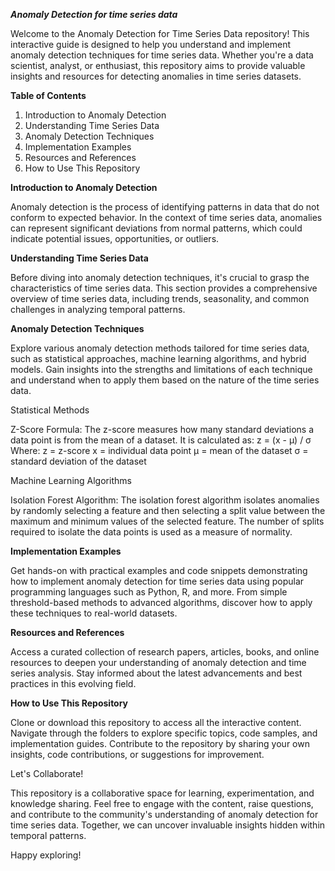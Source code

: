 ***Anomaly Detection for time series data***

Welcome to the Anomaly Detection for Time Series Data repository! This interactive guide is designed to help you understand and implement anomaly detection techniques for time series data. Whether you're a data scientist, analyst, or enthusiast, this repository aims to provide valuable insights and resources for detecting anomalies in time series datasets.

**Table of Contents**

1. Introduction to Anomaly Detection
2. Understanding Time Series Data
3. Anomaly Detection Techniques
4. Implementation Examples
5. Resources and References
6. How to Use This Repository

**Introduction to Anomaly Detection**

Anomaly detection is the process of identifying patterns in data that do not conform to expected behavior. In the context of time series data, anomalies can represent significant deviations from normal patterns, which could indicate potential issues, opportunities, or outliers.


**Understanding Time Series Data**

Before diving into anomaly detection techniques, it's crucial to grasp the characteristics of time series data. This section provides a comprehensive overview of time series data, including trends, seasonality, and common challenges in analyzing temporal patterns.


**Anomaly Detection Techniques**

Explore various anomaly detection methods tailored for time series data, such as statistical approaches, machine learning algorithms, and hybrid models. Gain insights into the strengths and limitations of each technique and understand when to apply them based on the nature of the time series data.


Statistical Methods

Z-Score Formula: The z-score measures how many standard deviations a data point is from the mean of a dataset. It is calculated as:
z = (x - μ) / σ
Where:
z = z-score
x = individual data point
μ = mean of the dataset
σ = standard deviation of the dataset

Machine Learning Algorithms

Isolation Forest Algorithm: The isolation forest algorithm isolates anomalies by randomly selecting a feature and then selecting a split value between the maximum and minimum values of the selected feature. The number of splits required to isolate the data points is used as a measure of normality.

**Implementation Examples**

Get hands-on with practical examples and code snippets demonstrating how to implement anomaly detection for time series data using popular programming languages such as Python, R, and more. From simple threshold-based methods to advanced algorithms, discover how to apply these techniques to real-world datasets.


**Resources and References**

Access a curated collection of research papers, articles, books, and online resources to deepen your understanding of anomaly detection and time series analysis. Stay informed about the latest advancements and best practices in this evolving field.


**How to Use This Repository**

Clone or download this repository to access all the interactive content.
Navigate through the folders to explore specific topics, code samples, and implementation guides.
Contribute to the repository by sharing your own insights, code contributions, or suggestions for improvement.

Let's Collaborate!

This repository is a collaborative space for learning, experimentation, and knowledge sharing. Feel free to engage with the content, raise questions, and contribute to the community's understanding of anomaly detection for time series data. Together, we can uncover invaluable insights hidden within temporal patterns.


Happy exploring!

